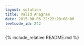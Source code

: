 ```yaml
---
layout: solution
title: Valid Anagram
date: 2015-08-06 22:22:20+08:00
leetcode_id: 242
---
```

{% include_relative README.md %}
